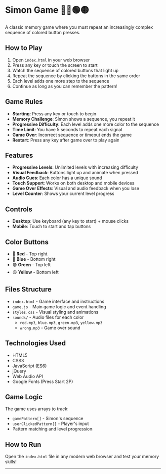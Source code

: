 # Simon Game 🔴🔵🟢🟡

A classic memory game where you must repeat an increasingly complex sequence of colored button presses.

## How to Play

1. Open `index.html` in your web browser
2. Press any key or touch the screen to start
3. Watch the sequence of colored buttons that light up
4. Repeat the sequence by clicking the buttons in the same order
5. Each level adds one more step to the sequence
6. Continue as long as you can remember the pattern!

## Game Rules

- **Starting**: Press any key or touch to begin
- **Memory Challenge**: Simon shows a sequence, you repeat it
- **Progressive Difficulty**: Each level adds one more color to the sequence
- **Time Limit**: You have 5 seconds to repeat each signal
- **Game Over**: Incorrect sequence or timeout ends the game
- **Restart**: Press any key after game over to play again

## Features

- **Progressive Levels**: Unlimited levels with increasing difficulty
- **Visual Feedback**: Buttons light up and animate when pressed
- **Audio Cues**: Each color has a unique sound
- **Touch Support**: Works on both desktop and mobile devices
- **Game Over Effects**: Visual and audio feedback when you lose
- **Level Counter**: Shows your current level progress

## Controls

- **Desktop**: Use keyboard (any key to start) + mouse clicks
- **Mobile**: Touch to start and tap buttons

## Color Buttons

- 🔴 **Red** - Top right
- 🔵 **Blue** - Bottom right  
- 🟢 **Green** - Top left
- 🟡 **Yellow** - Bottom left

## Files Structure

- `index.html` - Game interface and instructions
- `game.js` - Main game logic and event handling
- `styles.css` - Visual styling and animations
- `sounds/` - Audio files for each color
  - `red.mp3`, `blue.mp3`, `green.mp3`, `yellow.mp3`
  - `wrong.mp3` - Game over sound

## Technologies Used

- HTML5
- CSS3
- JavaScript (ES6)
- jQuery
- Web Audio API
- Google Fonts (Press Start 2P)

## Game Logic

The game uses arrays to track:
- `gamePattern[]` - Simon's sequence
- `userClickedPattern[]` - Player's input
- Pattern matching and level progression

## How to Run

Open the `index.html` file in any modern web browser and test your memory skills!

---

